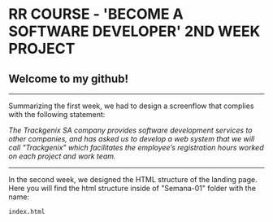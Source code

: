 # RR COURSE - 'BECOME A SOFTWARE DEVELOPER' 2ND WEEK PROJECT

## Welcome to my github!
---

Summarizing the first week, we had to design a screenflow that complies with the following statement:

_The Trackgenix SA company provides software development services to other companies, and has asked us to develop a web system that we will call "Trackgenix"  which facilitates the employee’s registration hours worked on each project and work team._

---
In the second week, we designed the HTML structure of the landing page.
Here you will find the html structure inside of "Semana-01" folder with the name:
```
index.html
```